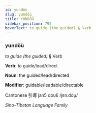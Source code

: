 ```yaml
---
id: yundöü
slug: yundöü
title: YUNDÖÜ
sidebar_position: 795
hoverText: to guide (the guided) § Verb
---
```


### yundöü

*to guide (the guided)* **§** Verb

**Verb**: to guide/lead/direct

**Noun**: the guided/lead/directed

**Modifier**: guidable/leadable/directable

Cantonese 引導 jan5 dou6 /jɐn.dou̯/

*Sino-Tibetan Language Family*